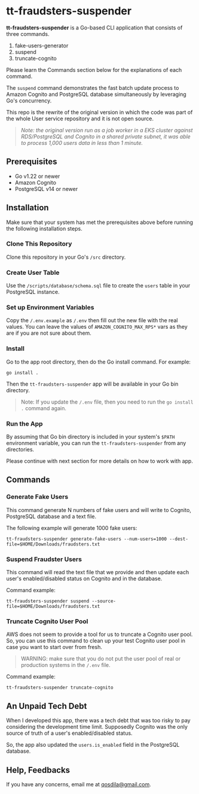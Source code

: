 # tt-fraudsters-suspender

**tt-fraudsters-suspender** is a Go-based CLI application that consists of three commands.

1. fake-users-generator
2. suspend
3. truncate-cognito

Please learn the Commands section below for the explanations of each command.

The `suspend` command demonstrates the fast batch update process to Amazon Cognito and PostgreSQL database simultaneously by leveraging Go's concurrency.

This repo is the rewrite of the original version in which the code was part of the whole User service repository and it is not open source.

> *Note: the original version run as a job worker in a EKS cluster against RDS/PostgreSQL and Cognito in a shared private subnet, it was able to process 1,000 users data in less than 1 minute.*

## Prerequisites

* Go v1.22 or newer
* Amazon Cognito
* PostgreSQL v14 or newer

## Installation

Make sure that your system has met the prerequisites above before running the following installation steps.

### Clone This Repository

Clone this repository in your Go's `/src` directory.

### Create User Table

Use the `/scripts/database/schema.sql` file to create the `users` table in your PostgreSQL instance.

### Set up Environment Variables

Copy the `/.env.example` as `/.env` then fill out the new file with the real values. You can leave the values of `AMAZON_COGNITO_MAX_RPS*` vars as they are if you are not sure about them.

### Install

Go to the app root directory, then do the Go install command. For example:

```
go install .
```

Then the `tt-fraudsters-suspender` app will be available in your Go bin directory.

> Note: If you update the `/.env` file, then you need to run the `go install .` command again.

### Run the App

By assuming that Go bin directory is included in your system's `$PATH` environment variable, you can run the `tt-fraudsters-suspender` from any directories.

Please continue with next section for more details on how to work with app.

## Commands

### Generate Fake Users

This command generate N numbers of fake users and will write to Cognito, PostgreSQL database and a text file.

The following example will generate 1000 fake users:
```
tt-fraudsters-suspender generate-fake-users --num-users=1000 --dest-file=$HOME/Downloads/fraudsters.txt
```

### Suspend Fraudster Users

This command will read the text file that we provide and then update each user's enabled/disabled status on Cognito and in the database.

Command example:
```
tt-fraudsters-suspender suspend --source-file=$HOME/Downloads/fraudsters.txt
```

### Truncate Cognito User Pool

AWS does not seem to provide a tool for us to truncate a Cognito user pool. So, you can use this command to clean up your test Cognito user pool in case you want to start over from fresh.

> WARNING: make sure that you do not put the user pool of real or production systems in the `/.env` file.

Command example:
```
tt-fraudsters-suspender truncate-cognito
```

## An Unpaid Tech Debt

When I developed this app, there was a tech debt that was too risky to pay considering the development time limit. Supposedly Cognito was the only source of truth of a user's enabled/disabled status.

So, the app also updated the `users.is_enabled` field in the PostgreSQL database.

## Help, Feedbacks
If you have any concerns, email me at qosdila@gmail.com.
